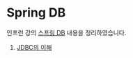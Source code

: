 # Spring DB

인프런 강의 [스프링 DB](https://www.inflearn.com/course/%EC%8A%A4%ED%94%84%EB%A7%81-db-1) 내용을 정리하였습니다.

1. [JDBC의 이해](https://github.com/summerr0-0/spring-db/blob/main/summary/1.jdbc%EC%9D%B4%ED%95%B4.md)
